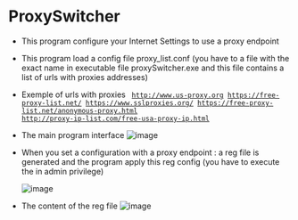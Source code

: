 # ProxySwitcher
* This program configure your Internet Settings to use a proxy endpoint
* This program load a config file proxy_list.conf (you have to a file with the exact name in executable file proxySwitcher.exe and this file contains a list of urls with proxies addresses)
* Exemple of urls with proxies
  <code>
    http://www.us-proxy.org
   https://free-proxy-list.net/
   https://www.sslproxies.org/
   https://free-proxy-list.net/anonymous-proxy.html
   http://proxy-ip-list.com/free-usa-proxy-ip.html
  </code>
  
* The main program interface
  ![image](https://github.com/devcapcap/ProxySwitcher/assets/35939873/404aceaa-5f79-40c7-8605-d1de7b256333)

* When you set a configuration with a proxy endpoint : a reg file is generated and the program apply this reg config (you have to execute the in admin privilege) 

  ![image](https://github.com/devcapcap/ProxySwitcher/assets/35939873/25f525db-86d6-4019-9943-e2d153bfa4b0)
* The content of the reg file
  ![image](https://github.com/devcapcap/ProxySwitcher/assets/35939873/cbfbf8f9-a7a1-4ca2-99e8-b5b3d5b8e4ed)
